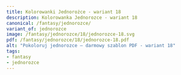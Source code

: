 ```yaml
---
title: Kolorowanki Jednorożce - wariant 18
description: Kolorowanka Jednorozce - wariant 18
canonical: /fantasy/jednorozce/
variant_of: jednorozce
image: /fantasy/jednorozce/18/jednorozce-18.svg
pdf: /fantasy/jednorozce/18/jednorozce-18.pdf
alt: "Pokoloruj jednorozce – darmowy szablon PDF - wariant 18"
tags:
- fantasy
- jednorozce
---
```

